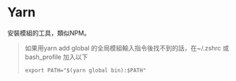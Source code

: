 # Yarn

安裝模組的工具，類似NPM。



> 如果用yarn add global 的全局模組輸入指令後找不到的話，在~/.zshrc 或 bash\_profile 加入以下
>
> ```
> export PATH="$(yarn global bin):$PATH"
> ```



